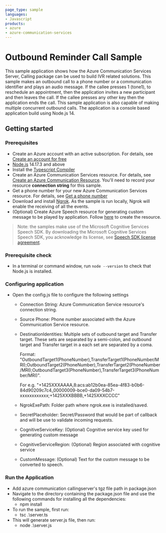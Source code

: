 ```yaml
---
page_type: sample
languages:
- Javascript
products:
- azure
- azure-communication-services
---
```


# Outbound Reminder Call Sample

This sample application shows how the Azure Communication Services Server, Calling package can be used to build IVR related solutions. This sample makes an outbound call to a phone number or a communication identifier and plays an audio message. If the callee presses 1 (tone1), to reschedule an appointment, then the application invites a new participant and then leaves the call. If the callee presses any other key then the application ends the call. This sample application is also capable of making multiple concurrent outbound calls.
The application is a console based application build using Node.js 14.

## Getting started

### Prerequisites

- Create an Azure account with an active subscription. For details, see [Create an account for free](https://azure.microsoft.com/free/)
- [Node.js](https://nodejs.org/en/) 14.17.3 and above
- Install the [Typescript Compiler](https://code.visualstudio.com/Docs/languages/typescript#_installing-the-typescript-compiler)
- Create an Azure Communication Services resource. For details, see [Create an Azure Communication Resource](https://docs.microsoft.com/azure/communication-services/quickstarts/create-communication-resource). You'll need to record your resource **connection string** for this sample.
- Get a phone number for your new Azure Communication Services resource. For details, see [Get a phone number](https://docs.microsoft.com/azure/communication-services/quickstarts/telephony-sms/get-phone-number?pivots=platform-azp)
- Download and install [Ngrok](https://www.ngrok.com/download). As the sample is run locally, Ngrok will enable the receiving of all the events.
- (Optional) Create Azure Speech resource for generating custom message to be played by application. Follow [here](https://docs.microsoft.com/azure/cognitive-services/speech-service/overview#try-the-speech-service-for-free) to create the resource.

> Note: the samples make use of the Microsoft Cognitive Services Speech SDK. By downloading the Microsoft Cognitive Services Speech SDK, you acknowledge its license, see [Speech SDK license agreement](https://aka.ms/csspeech/license201809).

### Prerequisite check
- In a terminal or command window, run `node --version` to check that Node.js is installed.


### Configuring application

- Open the config.js file to configure the following settings

	- Connection String: Azure Communication Service resource's connection string.
	- Source Phone: Phone number associated with the Azure Communication Service resource.
	- DestinationIdentities: Multiple sets of outbound target and Transfer target. These sets are separated by a semi-colon, and outbound target and Transfer target in a each set are separated by a coma.

    	Format: "OutboundTarget1(PhoneNumber),TransferTarget1(PhoneNumber/MRI);OutboundTarget2(PhoneNumber),TransferTarget2(PhoneNumber/MRI);OutboundTarget3(PhoneNumber),TransferTarget3(PhoneNumber/MRI)".

	  	For e.g. "+1425XXXAAAA,8:acs:ab12b0ea-85ea-4f83-b0b6-84d90209c7c4_00000009-bce0-da09-54b7-xxxxxxxxxxxx;+1425XXXBBBB,+1425XXXCCCC"

	- NgrokExePath: Folder path where ngrok.exe is installed/saved.
	- SecretPlaceholder: Secret/Password that would be part of callback and will be use to validate incoming requests.
	- CognitiveServiceKey: (Optional) Cognitive service key used for generating custom message
	- CognitiveServiceRegion: (Optional) Region associated with cognitive service
	- CustomMessage: (Optional) Text for the custom message to be converted to speech.

### Run the Application

- Add azure communication callingserver's tgz file path in package.json
- Navigate to the directory containing the package.json file and use the following commands for installing all the dependencies:
	- npm install
- To run the sample, first run:
	- tsc .\server.ts
- This will generate server.js file, then run:
	- node .\server.js
